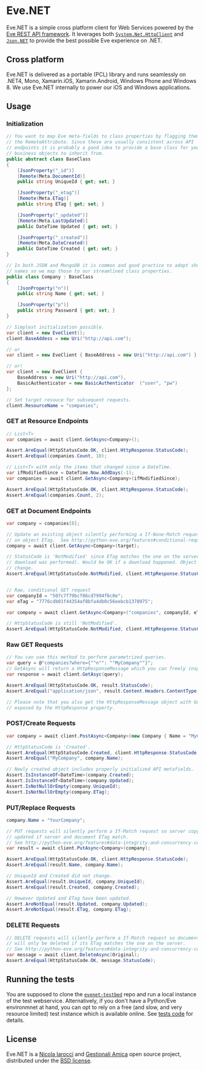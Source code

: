 Eve.NET
=======
Eve.NET is a simple cross platform client for Web Services powered by the [Eve
REST API framework][1]. It leverages both [`System.Net.HttpClient`][5] and
[`Json.NET`][6] to provide the best possible Eve experience on .NET.

Cross platform
--------------
Eve.NET is delivered as a portable (PCL) library and runs seamlessly on .NET4,
Mono, Xamarin.iOS, Xamarin.Android, Windows Phone and Windows 8. We use Eve.NET
internally to power our iOS and Windows applications.

Usage
-----

### Initialization
```C#
// You want to map Eve meta-fields to class properties by flagging them with
// the RemoteAttribute. Since these are usually consistent across API
// endpoints it is probably a good idea to provide a base class for your
// business objects to inherit from.
public abstract class BaseClass
{
    [JsonProperty("_id")]
    [Remote(Meta.DocumentId)]
    public string UniqueId { get; set; }

    [JsonProperty("_etag")]
    [Remote(Meta.ETag)]
    public string ETag { get; set; }

    [JsonProperty("_updated")]
    [Remote(Meta.LastUpdated)]
    public DateTime Updated { get; set; }

    [JsonProperty("_created")]
    [Remote(Meta.DateCreated)]
    public DateTime Created { get; set; }
}

// In both JSON and MongoDB it is common and good practice to adopt short field
// names so we map those to our streamlined class properties.
public class Company : BaseClass
{
    [JsonProperty("n")]
    public string Name { get; set; }

    [JsonProperty("p")]
    public string Password { get; set; }
}

// Simplest initialization possible.
var client = new EveClient();
client.BaseAddess = new Uri("http://api.com");

// or
var client = new EveClient { BaseAddress = new Uri("http://api.com") };

// or!
var client = new EveClient { 
    BaseAddress = new Uri("http://api.com"), 
    BasicAuthenticator = new BasicAuthenticator  ("user", "pw")
};

// Set target resouce for subsequent requests.
client.ResourceName = "companies";
````
### GET at Resource Endpoints
```C#
// List<T>
var companies = await client.GetAsync<Company>();

Assert.AreEqual(HttpStatusCode.OK, client.HttpResponse.StatusCode);
Assert.AreEqual(companies.Count, 10);

// List<T> with only the items that changed since a DateTime.
var ifModifiedSince = DateTime.Now.AddDays(-1);
var companies = await client.GetAsync<Company>(ifModifiedSince);

Assert.AreEqual(HttpStatusCode.OK, client.HttpResponse.StatusCode);
Assert.AreEqual(companies.Count, 2);
```
### GET at Document Endpoints
```C#
var company = companies[0];

// Update an existing object silently performing a If-None-Match request based
// on object ETag.  See http://python-eve.org/features#conditional-requests
company = await client.GetAsync<Company>(target);

// StatusCode is 'NotModified' since ETag matches the one on the server (no
// download was performed). Would be OK if a download happened. Object did not
// change.
Assert.AreEqual(HttpStatusCode.NotModified, client.HttpResponse.StatusCode);


// Raw, conditional GET request
var companyId = "507c7f79bcf86cd7994f6c0e";
var eTag = "7776cdb01f44354af8bfa4db0c56eebcb1378975";

var company = await client.GetAsync<Company>("companies", companyId, eTag);

// HttpStatusCode is still 'NotModified'.
Assert.AreEqual(HttpStatusCode.NotModified, client.HttpResponse.StatusCode);
```
### Raw GET Requests
```C#
// You can use this method to perform parametrized queries.
var query = @"companies?where={""n"": ""MyCompany""}";
// GetAsync will return a HttpResponseMessage which you can freely inspect.
var response = await client.GetAsyc(query);

Assert.AreEqual(HttpStatusCode.OK, result.StatusCode);
Assert.AreEqual("application/json", result.Content.Headers.ContentType.ToString())

// Please note that you also get the HttpResponseMessage object with GetAsync<T> requests, 
// exposed by the HttpResponse property.
```
### POST/Create Requests
```C#
var company = await client.PostAsync<Company>(new Company { Name = "MyCompany" });

// HttpStatusCode is 'Created'.
Assert.AreEqual(HttpStatusCode.Created, client.HttpResponse.StatusCode);
Assert.AreEqual("MyCompany", company.Name);

// Newly created object includes properly initialized API metafields.
Assert.IsInstanceOf<DateTime>(company.Created);
Assert.IsInstanceOf<DateTime>(company.Updated);
Assert.IsNotNullOrEmpty(company.UniqueId);
Assert.IsNotNullOrEmpty(company.ETag);
```
### PUT/Replace Requests
```C#
company.Name = "YourCompany";

// PUT requests will silently perform a If-Match request so server copy will only be
// updated if server and document ETag match.
// See http://python-eve.org/features#data-integrity-and-concurrency-control
var result = await client.PutAsync<Company>(company);

Assert.AreEqual(HttpStatusCode.OK, client.HttpResponse.StatusCode);
Assert.AreEqual(result.Name, company.Name);

// UniqueId and Created did not change.
Assert.AreEqual(result.UniqueId, company.UniqueId);
Assert.AreEqual(result.Created, company.Created);

// However Updated and ETag have been updated.
Assert.AreNotEqual(result.Updated, company.Updated);
Assert.AreNotEqual(result.ETag, company.ETag);
```
### DELETE Requests
```C#
// DELETE requests will silently perform a If-Match request so document
// will only be deleted if its ETag matches the one on the server.
// See http://python-eve.org/features#data-integrity-and-concurrency-control
var message = await client.DeleteAsync(Original);
Assert.AreEqual(HttpStatusCode.OK, message.StatusCode);
```

Running the tests
-----------------
You are supposed to  clone the [`evenet-testbed`][7] repo and run a local
instance of the test webservice. Alternatively, if you don't have a Python/Eve
environmnet at hand, you can opt to rely on a free (and slow, and very resource
limited) test instance which is available online. See [tests code][8] for
details.

License
-------
Eve.NET is a [Nicola Iarocci][2] and [Gestionali Amica][3] open source project,
distributed under the [BSD license][4].

[1]: http://python-eve.org
[2]: http://nicolaiarocci.com
[3]: http://gestionaleamica.com
[4]: https://github.com/nicolaiarocci/Eve.NET/blob/master/LICENSE.txt
[5]: http://msdn.microsoft.com/en-us/library/system.net.http.httpclient%28v=vs.118%29.aspx
[6]: http://james.newtonking.com/json
[7]: https://github.com/nicolaiarocci/Eve.NET-testbed
[8]: https://github.com/nicolaiarocci/Eve.NET/blob/master/Eve.Client.Tests/MethodsBase.cs#L13-L31
